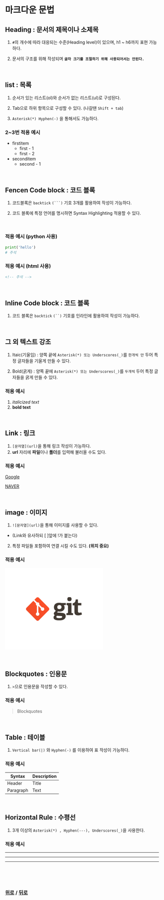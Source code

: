 # **마크다운 문법**

## **Heading : 문서의 제목이나 소제목**

1. `#`의 개수에 따라 대응되는 수준(Heading level)이 있으며, h1 ~ h6까지 표현 가능하다.

2. 문서의 구조를 위해 작성되며 **`글자 크기를 조절하기 위해 사용되어서는 안된다.`**

<br>

## **list : 목록**

1. 순서가 있는 리스트(ol)와 순서가 없는 리스트(ul)로 구성된다.

2. Tab으로 하위 항목으로 구성할 수 있다. (나갈땐 `Shift + tab`)

3. `Asterisk(*) Hyphen(-)` 을 통해서도 가능하다.

### **2~3번 적용 예시**

* firstitem
  * first - 1
  * first - 2
* seconditem
  * second - 1

<br>

## **Fencen Code block : 코드 블록**

1. 코드블록은 `backtick` `(```)` 기호 3개를 활용하여 작성이 가능하다.

2. 코드 블록에 특정 언어를 명시하면 Syntax Highlighting 적용할 수 있다.

<br>

### **적용 예시 (python 사용)**
```python
print('hello')
# 주석
```

### **적용 예시 (html 사용)**
```html
<!-- 주석 -->
```

<br>

## **Inline Code block : 코드 블록**

1. 코드 블록은 `backtick` `(``)` 기호를 인라인에 활용하여 작성이 가능하다.

<br>

## **그 외 텍스트 강조**

1. Itaic(기울임) : 양쪽 끝에 `Asterisk(*) 또는 Underscores(_)`를 `한개씩 만` 두어 특정 글자들을 기울게 만들 수 있다.

2. Bold(굵게) : 양쪽 끝에 `Asterisk(*) 또는 Underscores(_)`를 `두개씩` 두어 특정 글자들을 굵게 만들 수 있다. 

### **적용 예시**
1. *italicized text*
2. **bold text**

<br>

## **Link : 링크**

1. `[문자열](url)`을 통해 링크 작성이 가능하다.
2. **url** 자리에 **파일**이나 **폴더**를 입력해 불러올 수도 있다.

### **적용 예시**
[Google](https://google.com)

[NAVER](https://naver.com)

<br>

## **image : 이미지**

1. `![문자열](url)`을 통해 이미지를 사용할 수 있다.
 * (Link와 유사하되 [ ]앞에 !가 붙는다)
2. 특정 파일들 포함하여 연결 시킬 수도 있다. **(위치 중요)**

### **적용 예시**
![이미지](K-001.png)

<br>

## **Blockquotes : 인용문**

1. `>`으로 인용문을 작성할 수 있다.

### **적용 예시**
> Blockquotes

<br>

## **Table : 테이블**

1. `Vertical bar(|)` 와 `Hyphen(-)` 를 이용하여 표 작성이 가능하다.

### **적용 예시**
| Syntax | Description |
| ----------- | ----------- |
| Header | Title |
| Paragraph | Text |

<br>

## **Horizontal Rule : 수평선**

 1. 3개 이상의 `Asterisk(*) , Hyphen(---), Underscores(_)`을 사용한다.

### **적용 예시**
---
***
___

<br>

<br>

<br>

### [위로](#마크다운-문법) / [뒤로](/KDT_2nd/README.md/#kdt_2nd-education-program)

